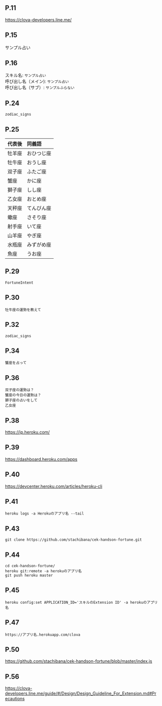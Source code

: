 

## P.11

https://clova-developers.line.me/

## P.15

サンプル占い

## P.16

スキル名: `サンプル占い`  
呼び出し名（メイン): `サンプル占い`  
呼び出し名（サブ）: `サンプルふらない`  

## P.24

```
zodiac_signs
```

## P.25

|代表後|同義語|
|:------|:------|
|牡羊座|おひつじ座|
|牡牛座|おうし座|
|双子座|ふたご座|
|蟹座|かに座|
|獅子座|しし座|
|乙女座|おとめ座|
|天秤座|てんびん座|
|蠍座|さそり座|
|射手座|いて座
|山羊座|やぎ座|
|水瓶座|みずがめ座|
|魚座|うお座|

## P.29

```
FortuneIntent
```

## P.30

```
牡牛座の運勢を教えて
```

## P.32

```
zodiac_signs
```

## P.34

```
蟹座を占って
```

## P.36

```
双子座の運勢は？
蟹座の今日の運勢は？
獅子座の占いをして
乙女座
```

## P.38

https://jp.heroku.com/

## P.39

https://dashboard.heroku.com/apps

## P.40

https://devcenter.heroku.com/articles/heroku-cli

## P.41

```
heroku logs -a Herokuのアプリ名 --tail
```

## P.43

```
git clone https://github.com/stachibana/cek-handson-fortune.git
```

## P.44

```
cd cek-handson-fortune/
heroku git:remote -a herokuのアプリ名
git push heroku master
```

## P.45

```
heroku config:set APPLICATION_ID='スキルのExtension ID' -a herokuのアプリ名
```

## P.47

```
https://アプリ名.herokuapp.com/clova
```

## P.50

https://github.com/stachibana/cek-handson-fortune/blob/master/index.js

## P.56

https://clova-developers.line.me/guide/#/Design/Design_Guideline_For_Extension.md#Precautions




